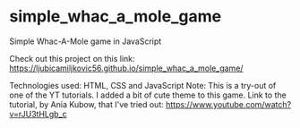# simple_whac_a_mole_game
Simple Whac-A-Mole game in JavaScript

Check out this project on this link: https://ljubicamiljkovic56.github.io/simple_whac_a_mole_game/

Technologies used: HTML, CSS and JavaScript
Note: This is a try-out of one of the YT tutorials. 
I added a bit of cute theme to this game.
Link to the tutorial, by Ania Kubow, that I've tried out: https://www.youtube.com/watch?v=rJU3tHLgb_c
